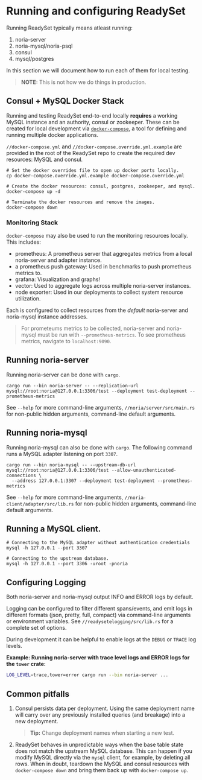 # Running and configuring ReadySet

Running ReadySet typically means atleast running:
  1. noria-server
  2. noria-mysql/noria-psql
  3. consul
  4. mysql/postgres

In this section we will document how to run each of them for local testing.

> **NOTE:** This is not how we do things in production.

## Consul + MySQL Docker Stack

Running and testing ReadySet end-to-end locally **requires** a working MySQL instance and an authority,
consul or zookeeper. These can be created for local development via
[`docker-compose`](https://docs.docker.com/compose/), a tool for defining and running
multiple docker applications.

`//docker-compose.yml` and `//docker-compose.override.yml.example` are provided in the
root of the ReadySet repo to create the required dev resources: MySQL and consul.

```
# Set the docker overrides file to open up docker ports locally.
cp docker-compose.override.yml.example docker-compose.override.yml

# Create the docker resources: consul, postgres, zookeeper, and mysql.
docker-compose up -d

# Terminate the docker resources and remove the images.
docker-compose down
```

### Monitoring Stack
`docker-compose` may also be used to run the monitoring resources locally. This
includes:
  * prometheus: A prometheus server that aggregates metrics from a local noria-server and adapter instance.
  * a prometheus push gateway: Used in benchmarks to push prometheus metrics to.
  * grafana: Visualization and graphs!
  * vector: Used to aggregate logs across multiple noria-server instances.
  * node exporter: Used in our deployments to collect system resource utilization.

Each is configured to collect resources from the *default* noria-server and noria-mysql
instance addresses.

> For prometeums metrics to be collected, noria-server and noria-mysql must be run with
> `--prometheus-metrics`. To see prometheus metrics, navigate to `localhost:9090`.

## Running noria-server

Running noria-server can be done with `cargo`.

```
cargo run --bin noria-server -- --replication-url mysql://root:noria@127.0.0.1:3306/test --deployment test-deployment --prometheus-metrics
```

See `--help` for more command-line arguments,  `//noria/server/src/main.rs` for non-public hidden arguments, command-line default arguments.

## Running noria-mysql
Running noria-mysql can also be done with `cargo`. The following command runs a MySQL adapter listening on port `3307`.

```
cargo run --bin noria-mysql -- --upstream-db-url mysql://root:noria@127.0.0.1:3306/test --allow-unauthenticated-connections \
  --address 127.0.0.1:3307 --deployment test-deployment --prometheus-metrics
```

See `--help` for more command-line arguments,  `//noria-client/adapter/src/lib.rs` for non-public hidden arguments, command-line default arguments.

## Running a MySQL client.

```
# Connecting to the MySQL adapter without authentication credentials
mysql -h 127.0.0.1 --port 3307

# Connecting to the upstream database.
mysql -h 127.0.0.1 --port 3306 -uroot -pnoria
```

## Configuring Logging
Both noria-server and noria-mysql output INFO and ERROR logs by default.

Logging can be configured to filter different spans/events, and emit logs
in different formats (json, pretty, full, compact) via command-line arguments
or environment variables. See `//readysetelogging/src/lib.rs` for a
complete set of options.

During development it can be helpful to enable logs at the `DEBUG` or `TRACE`
log levels.

**Example: Running noria-server with trace level logs and ERROR logs for the `tower` crate:**
```bash
LOG_LEVEL=trace,tower=error cargo run --bin noria-server ...
```

## Common pitfalls

1. Consul persists data per deployment. Using the same deployment name will carry over any previously installed queries (and breakage) into a
   new deployment.

   > **Tip:** Change deployment names when starting a new test.

2. ReadySet behaves in unpredictable ways when the base table state does not match the upstream MySQL database. This can happen if you modify MySQL
   directly via the `mysql` client, for example, by deleting all rows. When in doubt, teardown the MySQL and consul resources with `docker-compose down`
   and bring them back up with `docker-compose up`.
